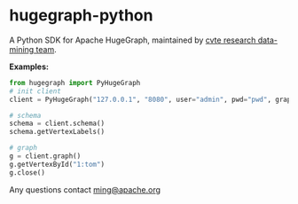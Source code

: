 # hugegraph-python
A Python SDK for Apache HugeGraph, maintained by [cvte research data-mining team](https://github.com/cvte-research-datamining/hugegraph-python).

**Examples:**
```python
from hugegraph import PyHugeGraph
# init client
client = PyHugeGraph("127.0.0.1", "8080", user="admin", pwd="pwd", graph="hugegraph")

# schema
schema = client.schema()
schema.getVertexLabels()

# graph
g = client.graph()
g.getVertexById("1:tom")
g.close()
```

Any questions contact [ming@apache.org](ming@apache.org)

